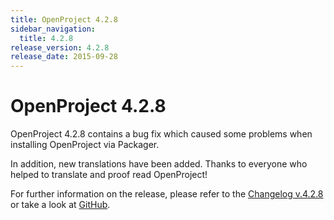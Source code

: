 ```yaml
---
title: OpenProject 4.2.8
sidebar_navigation:
  title: 4.2.8
release_version: 4.2.8
release_date: 2015-09-28
---
```


# OpenProject 4.2.8

OpenProject 4.2.8 contains a bug fix which caused some problems when
installing OpenProject via Packager.

In addition, new translations have been added. Thanks to everyone who
helped to translate and proof read OpenProject!

For further information on the release, please refer to the
[Changelog v.4.2.8](https://community.openproject.org/versions/773)
or take a look at
[GitHub](https://github.com/opf/openproject/tree/v4.2.8).
